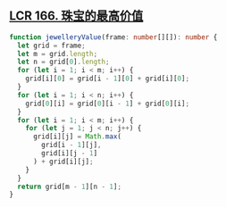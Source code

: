 ## [LCR 166. 珠宝的最高价值](https://leetcode.cn/problems/li-wu-de-zui-da-jie-zhi-lcof/description/)


```ts
function jewelleryValue(frame: number[][]): number {
  let grid = frame;
  let m = grid.length;
  let n = grid[0].length;
  for (let i = 1; i < m; i++) {
    grid[i][0] = grid[i - 1][0] + grid[i][0];
  }
  for (let i = 1; i < n; i++) {
    grid[0][i] = grid[0][i - 1] + grid[0][i];
  }
  for (let i = 1; i < m; i++) {
    for (let j = 1; j < n; j++) {
      grid[i][j] = Math.max(
        grid[i - 1][j],
        grid[i][j - 1]
      ) + grid[i][j];
    }
  }
  return grid[m - 1][n - 1];
}
```